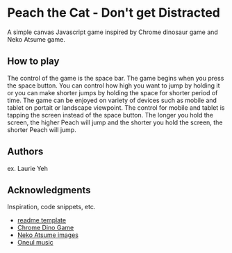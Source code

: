 # Peach the Cat - Don't get Distracted

A simple canvas Javascript game inspired by Chrome dinosaur game and Neko Atsume game. 

## How to play

The control of the game is the space bar. The game begins when you press the space button. You can control how high you want to jump by holding it or you can  make shorter jumps by holding the space for shorter period of time. The game can be enjoyed on variety of devices such as mobile and tablet on portait or landscape viewpoint. The control for mobile and tablet is tapping the screen instead of the space button. The longer you hold the screen, the higher Peach will jump and the shorter you hold the screen, the shorter Peach will jump. 


## Authors

ex. Laurie Yeh

## Acknowledgments

Inspiration, code snippets, etc.
* [readme template](https://gist.github.com/DomPizzie/7a5ff55ffa9081f2de27c315f5018afc#project-title)
* [Chrome Dino Game](https://youtu.be/ooru4pyEv1I?si=PDZ9H576hupXiij6)
* [Neko Atsume images](https://nekoatsume.fandom.com/wiki/Neko_Atsume_Wiki)
* [Oneul music](https://www.youtube.com/channel/UCM4rFS9nLw2AiBNiDWBNChg)
